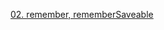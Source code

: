 [02. remember, rememberSaveable](https://velog.io/@wasingun/Jetpack-compose의-remember-rememberSaveable)

